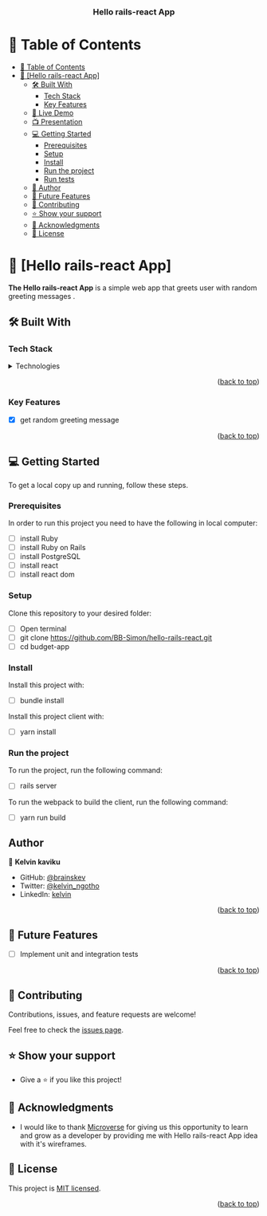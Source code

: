 <a name="readme-top"></a>

<div align="center">
  <h3><b>Hello rails-react App</b></h3>
</div>

# 📗 Table of Contents

- [📗 Table of Contents](#-table-of-contents)
- [📖 \[Hello rails-react App\] ](#-budget-app-)
  - [🛠 Built With ](#-built-with-)
    - [Tech Stack ](#tech-stack-)
    - [Key Features ](#key-features-)
  - [🚀 Live Demo](#live-demo)
  - [📺 Presentation ](#presentation)
  - [💻 Getting Started ](#-getting-started-)
    - [Prerequisites](#prerequisites)
    - [Setup](#setup)
    - [Install](#install)
    - [Run the project](#run-the-project)
    - [Run tests](#run-tests)
  - [👤 Author ](#-author-)
  - [🔭 Future Features ](#-future-features-)
  - [🤝 Contributing ](#-contributing-)
  - [⭐️ Show your support ](#️-show-your-support-)
  - [🙏 Acknowledgments ](#-acknowledgments-)
  - [📝 License ](#-license-)

<!-- PROJECT DESCRIPTION -->

# 📖 [Hello rails-react App] <a name="about-project"></a>

**The Hello rails-react App** is a simple web app that greets user with random greeting messages .

## 🛠 Built With <a name="built-with-Ruby"></a>

### Tech Stack <a name="tech-stack"></a>

<details>
<summary>Technologies</summary>
  <ul>
    <li><a href="https://www.ruby-lang.org/en/">Ruby</a></li>
    <li><a href="https://rubyonrails.org/">Ruby on Rails</a></li>
    <li><a href="https://www.postgresql.org/">PostgreSQL</a></li>
    <li><a href="https://legacy.reactjs.org/">React</a></li>
  </ul>
</details>

<p align="right">(<a href="#readme-top">back to top</a>)</p>

<!-- Features -->

### Key Features <a name="key-features"></a>

- [x] get random greeting message

<p align="right">(<a href="#readme-top">back to top</a>)</p>

<!-- GETTING STARTED -->

## 💻 Getting Started <a name="getting-started"></a>

To get a local copy up and running, follow these steps.

### Prerequisites

In order to run this project you need to have the following in local computer:

- [ ] install Ruby
- [ ] install Ruby on Rails
- [ ] install PostgreSQL
- [ ] install react
- [ ] install react dom

### Setup

Clone this repository to your desired folder:

- [ ] Open terminal
- [ ] git clone https://github.com/BB-Simon/hello-rails-react.git
- [ ] cd budget-app

### Install

Install this project with:

- [ ] bundle install

Install this project client with:

- [ ] yarn install

### Run the project

To run the project, run the following command:

- [ ] rails server

To run the webpack to build the client, run the following command:

- [ ] yarn run build

<!-- AUTHORS -->

## Author

👤 **Kelvin kaviku**

- GitHub: [@brainskev](https://github.com/brainskev/)
- Twitter: [@kelvin_ngotho](https://twitter.com/kevin_ngotho?s=09/)
- LinkedIn: [kelvin](https://www.linkedin.com/in/kelvinkaviku/)

<p align="right">(<a href="#readme-top">back to top</a>)</p>

<!-- FUTURE FEATURES -->

## 🔭 Future Features <a name="future-features"></a>

- [ ] Implement unit and integration tests

<p align="right">(<a href="#readme-top">back to top</a>)</p>

<!-- CONTRIBUTING -->

## 🤝 Contributing <a name="contributing"></a>

Contributions, issues, and feature requests are welcome!

Feel free to check the [issues page](https://github.com/brainskev/hello-rails-react/issues).

<!-- SUPPORT -->

## ⭐️ Show your support <a name="support"></a>

- Give a ⭐️ if you like this project!

<!-- ACKNOWLEDGEMENTS -->

## 🙏 Acknowledgments <a name="acknowledgements"></a>

- I would like to thank [Microverse](https://www.microverse.org/) for giving us this opportunity to learn and grow as a developer by providing me with Hello rails-react App idea with it's wireframes.

<!-- LICENSE -->

## 📝 License <a name="license"></a>

This project is [MIT licensed](./LICENSE).

<p align="right">(<a href="#readme-top">back to top</a>)</p>
